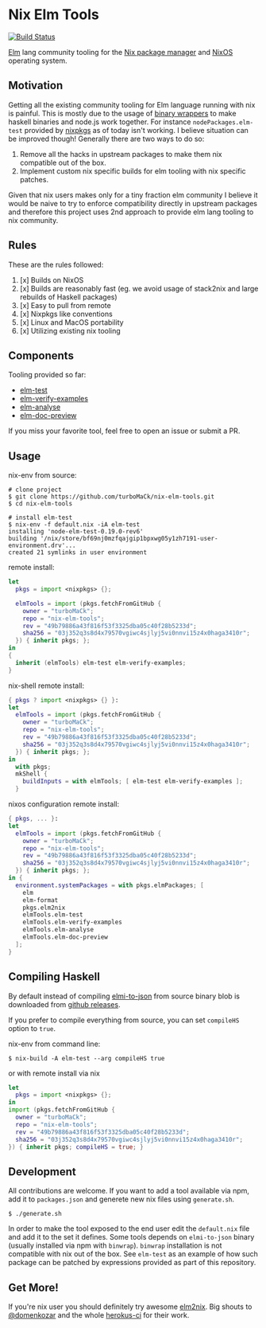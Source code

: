 # Nix Elm Tools

[![Build Status](https://travis-ci.org/turboMaCk/nix-elm-tools.svg?branch=master)](https://travis-ci.org/turboMaCk/nix-elm-tools)

[Elm](https://elm-lang.org/) lang community tooling
for the [Nix package manager](https://nixos.org/nix/) and [NixOS](http://nixos.org)
operating system.

## Motivation

Getting all the existing community tooling for Elm language running with nix is painful.
This is mostly due to the usage of [binary wrappers](https://github.com/avh4/binwrap) to make
haskell binaries and node.js work together. For instance `nodePackages.elm-test`
provided by [nixpkgs](https://github.com/NixOS/nixpkgs) as of today
isn't working. I believe situation can be improved though!
Generally there are two ways to do so:

1. Remove all the hacks in upstream packages to make them nix compatible out of the box.
2. Implement custom nix specific builds for elm tooling with nix specific patches.

Given that nix users makes only for a tiny fraction elm community I believe
it would be naive to try to enforce compatibility directly in upstream packages
and therefore this project uses 2nd approach to provide elm lang tooling to nix community.

## Rules

These are the rules followed:

1. [x] Builds on NixOS
2. [x] Builds are reasonably fast (eg. we avoid usage of stack2nix and large rebuilds of Haskell packages)
3. [x] Easy to pull from remote
4. [x] Nixpkgs like conventions
5. [x] Linux and MacOS portability
6. [x] Utilizing existing nix tooling

## Components

Tooling provided so far:

- [elm-test](https://github.com/rtfeldman/node-test-runner)
- [elm-verify-examples](https://github.com/stoeffel/elm-verify-examples)
- [elm-analyse](https://github.com/stil4m/elm-analyse)
- [elm-doc-preview](https://github.com/dmy/elm-doc-preview)

If you miss your favorite tool, feel free to open an issue or submit a PR.

## Usage

nix-env from source:

```shell
# clone project
$ git clone https://github.com/turboMaCk/nix-elm-tools.git
$ cd nix-elm-tools

# install elm-test
$ nix-env -f default.nix -iA elm-test
installing 'node-elm-test-0.19.0-rev6'
building '/nix/store/bf69nj0mzfqajgip1bpxwg05y1zh7191-user-environment.drv'...
created 21 symlinks in user environment
```

remote install:

```nix
let
  pkgs = import <nixpkgs> {};

  elmTools = import (pkgs.fetchFromGitHub {
    owner = "turboMaCk";
    repo = "nix-elm-tools";
    rev = "49b79886a43f816f53f3325dba05c40f28b5233d";
    sha256 = "03j352q3s8d4x79570vgiwc4sjlyj5vi0nnvi15z4x0haga3410r";
  }) { inherit pkgs; };
in
{
  inherit (elmTools) elm-test elm-verify-examples;
}
```

nix-shell remote install:

```nix
{ pkgs ? import <nixpkgs> {} }:
let
  elmTools = import (pkgs.fetchFromGitHub {
    owner = "turboMaCk";
    repo = "nix-elm-tools";
    rev = "49b79886a43f816f53f3325dba05c40f28b5233d";
    sha256 = "03j352q3s8d4x79570vgiwc4sjlyj5vi0nnvi15z4x0haga3410r";
  }) { inherit pkgs; };
in
  with pkgs;
  mkShell {
    buildInputs = with elmTools; [ elm-test elm-verify-examples ];
  }
```

nixos configuration remote install:

```nix
{ pkgs, ... }:
let
  elmTools = import (pkgs.fetchFromGitHub {
    owner = "turboMaCk";
    repo = "nix-elm-tools";
    rev = "49b79886a43f816f53f3325dba05c40f28b5233d";
    sha256 = "03j352q3s8d4x79570vgiwc4sjlyj5vi0nnvi15z4x0haga3410r";
  }) { inherit pkgs; };
in {
  environment.systemPackages = with pkgs.elmPackages; [
    elm
    elm-format
    pkgs.elm2nix
    elmTools.elm-test
    elmTools.elm-verify-examples
    elmTools.elm-analyse
    elmTools.elm-doc-preview
  ];
}
```

## Compiling Haskell

By default instead of compiling [elmi-to-json](https://github.com/stoeffel/elmi-to-json) from source
binary blob is downloaded from [github releases](https://github.com/stoeffel/elmi-to-json/releases).

If you prefer to compile everything from source,
you can set `compileHS` option to `true`.

nix-env from command line:

```shell
$ nix-build -A elm-test --arg compileHS true
```

or with remote install via nix

```nix
let
  pkgs = import <nixpkgs> {};
in
import (pkgs.fetchFromGitHub {
  owner = "turboMaCk";
  repo = "nix-elm-tools";
  rev = "49b79886a43f816f53f3325dba05c40f28b5233d";
  sha256 = "03j352q3s8d4x79570vgiwc4sjlyj5vi0nnvi15z4x0haga3410r";
}) { inherit pkgs; compileHS = true; }
```


## Development

All contributions are welcome. If you want to add a tool available via npm,
add it to `packages.json` and generete new nix files using `generate.sh`.

```
$ ./generate.sh
```

In order to make the tool exposed to the end user
edit the `default.nix` file and add it to the set it defines.
Some tools depends on `elmi-to-json` binary (usually installed
via npm with `binwrap`).
`binwrap` installation is not compatible with nix out of the box.
See `elm-test` as an example of how such package can be patched
by expressions provided as part of this repository.

## Get More!

If you're nix user you should definitely try awesome [elm2nix](https://github.com/hercules-ci/elm2nix).
Big shouts to [@domenkozar](https://github.com/hercules-ci/elm2nix/commits?author=domenkozar)
and the whole [herokus-ci](https://hercules-ci.com/) for their work.
